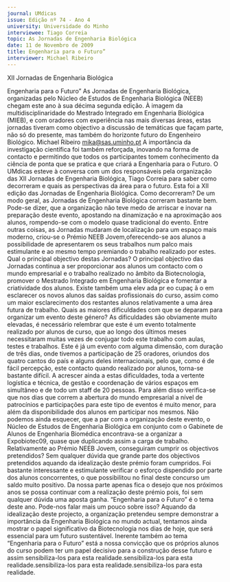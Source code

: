 ```yaml
---
journal: UMdicas
issue: Edição nº 74 - Ano 4
university: Universidade do Minho
interviewee: Tiago Correia
topic: As Jornadas de Engenharia Biológica
date: 11 de Novembro de 2009
title: Engenharia para o Futuro”
interviewer: Michael Ribeiro
---
```


XII Jornadas de Engenharia Biológica

Engenharia para o Futuro”
As Jornadas de Engenharia Biológica, organizadas pelo Núcleo de
Estudos de Engenharia Biológica (NEEB) chegam este ano à sua
décima segunda edição. À imagem da multidisciplinaridade do
Mestrado Integrado em Engenharia Biológica (MIEB), e com oradores com
experiência nas mais diversas áreas, estas jornadas tiveram como
objectivo a discussão de temáticas que façam parte, não só do presente,
mas também do horizonte futuro do Engenheiro Biológico.
Michael Ribeiro
mika@sas.uminho.pt
A importância da investigação
científica foi também reforçada,
inovando na forma de contacto e
permitindo que todos os
participantes tomem
conhecimento da ciência de ponta
que se pratica e que criará a
Engenharia para o Futuro.
O UMdicas esteve à conversa com
um dos responsáveis pela
organização das XII Jornadas de
Engenharia Biológica, Tiago
Correia para saber como
decorreram e quais as
perspectivas da área para o futuro.
Esta foi a XII edição das Jornadas
de Engenharia Biológica. Como
decorreram?
De um modo geral, as Jornadas de
Engenharia Biológica correram
bastante bem. Pode-se dizer, que a
organização não teve medo de
arriscar e inovar na preparação
deste evento, apostando na
dinamização e na aproximação
aos alunos, rompendo-se com o
modelo quase tradicional do
evento. Entre outras coisas, as
Jornadas mudaram de localização
para um espaço mais moderno,
criou-se o Prémio NEEB
Jovem,oferecendo-se aos alunos
a possibilidade de apresentarem
os seus trabalhos num palco mais
estimulante e ao mesmo tempo
premiando o trabalho realizado por
estes.
Qual o principal objectivo destas
Jornadas?
O principal objectivo das Jornadas
continua a ser proporcionar aos
alunos um contacto com o mundo
empresarial e o trabalho realizado
no âmbito da Biotecnologia,
promover o Mestrado Integrado
em Engenharia Biológica e
fomentar a criatividade dos
alunos. Existe também uma
elev ada pr eo cupaç ã o em
esclarecer os novos alunos das
saídas profissionais do curso,
assim como um maior
esclarecimento dos restantes
alunos relativamente a uma área
futura de trabalho.
Quais as maiores dificuldades
com que se deparam para
organizar um evento deste
género?
As dificuldades são obviamente
muito elevadas, é necessário
relembrar que este é um evento
totalmente realizado por alunos de
curso, que ao longo dos últimos
meses necessitaram muitas
vezes de conjugar todo este
trabalho com aulas, testes e
trabalhos. Este é já um evento com
alguma dimensão, com duração
de três dias, onde tivemos a
participação de 25 oradores,
oriundos dos quatro cantos do
país e alguns deles internacionais,
pelo que, como é de fácil
percepção, este contacto quando
realizado por alunos, torna-se
bastante difícil. A acrescer ainda a
estas dificuldades, toda a vertente
logística e técnica, de gestão e
coordenação de vários espaços
em simultâneo e de todo um staff
de 20 pessoas. Para além disso
verifica-se que nos dias que
correm a abertura do mundo
empresarial a nível de patrocínios
e participações para este tipo de
eventos é muito menor, para além
da disponibilidade dos alunos em
participar nos mesmos.
Não podemos ainda esquecer, que
a par com a organização deste
evento, o Núcleo de Estudos de
Engenharia Biológica em conjunto
com o Gabinete de Alunos de
Engenharia Biomédica
encontrava-se a organizar a
Expobiotec09, quase que
duplicando assim a carga de
trabalho.
Relativamente ao Prémio NEEB
Jovem, conseguiram cumprir os
objectivos pretendidos?
Sem qualquer dúvida que grande
parte dos objectivos pretendidos
aquando da idealização deste
prémio foram cumpridos. Foi
bastante interessante e
estimulante verificar o esforço
dispendido por parte dos alunos
concorrentes, o que possibilitou
no final deste concurso um saldo
muito positivo. Da nossa parte
apenas fica o desejo que nos
próximos anos se possa continuar
com a realização deste prémio
pois, foi sem qualquer dúvida uma
aposta ganha.
“Engenharia para o Futuro” é o
tema deste ano. Pode-nos falar
mais um pouco sobre isso?
Aquando da idealização deste
projecto, a organização pretendeu
sempre demonstrar a importância
da Engenharia Biológica no mundo
actual, tentamos ainda mostrar o
papel significativo da
Biotecnologia nos dias de hoje, que
será essencial para um futuro
sustentável. Inerente também ao
tema “Engenharia para o Futuro”
está a nossa convicção que os
próprios alunos do curso podem
ter um papel decisivo para a
construção desse futuro e assim
sensibiliza-los para esta realidade.sensibiliza-los para esta realidade.sensibiliza-los para esta realidade.sensibiliza-los para esta realidade.